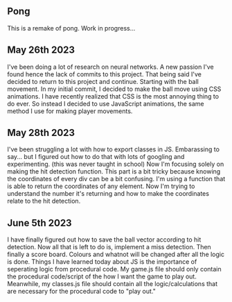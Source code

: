 ## Pong
This is a remake of pong. Work in progress...
## May 26th 2023
I've been doing a lot of research on neural networks.
A new passion I've found hence the lack of commits to this project.
That being said I've decided to return to this project and continue.
Starting with the ball movement. In my initial commit, I decided
to make the ball move using CSS animations.
I have recently realized that CSS is the most annoying thing to do
ever. So instead I decided to use JavaScript animations, the same
method I use for making player movements.
## May 28th 2023
I've been struggling a lot with how to export classes in JS.
Embarassing to say... but I figured out how to do that with
lots of googling and experimenting. (this was never taught in school)
Now I'm focusing solely on making the hit detection function.
This part is a bit tricky because knowing the coordinates of every
div can be a bit confusing. I'm using a function that is able to 
return the coordinates of any element. Now I'm trying to understand
the number it's returning and how to make the coordinates 
relate to the hit detection.
## June 5th 2023
I have finally figured out how to save the ball vector according to hit detection.
Now all that is left to do is, implement a miss detection.
Then finally a score board.
Colours and whatnot will be changed after all the logic is done.
Things I have learned today about JS is the importance of seperating logic from procedural code.
My game.js file should only contain the procedural code/script of the how I want the game to play out.
Meanwhile, my classes.js file should contain all the logic/calculations that are necessary for the procedural code
to "play out."